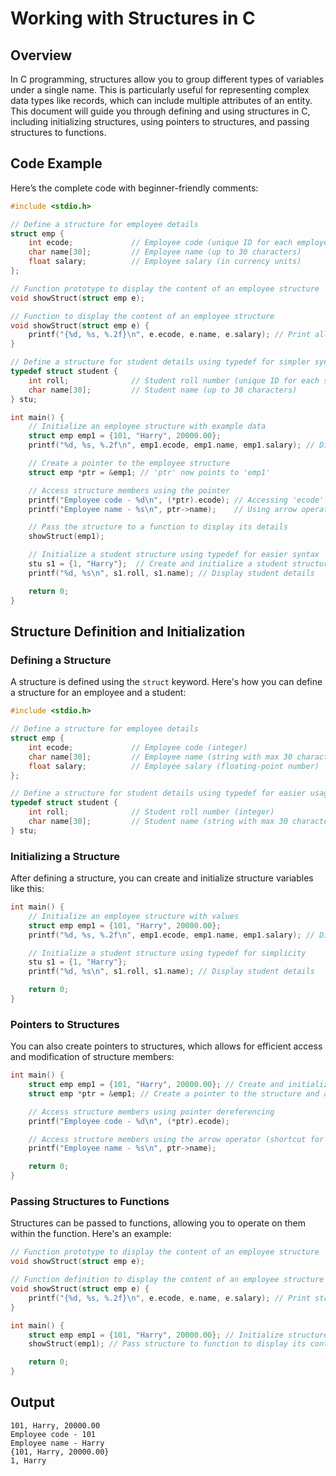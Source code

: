 
# Working with Structures in C

## Overview

In C programming, structures allow you to group different types of variables under a single name. This is particularly useful for representing complex data types like records, which can include multiple attributes of an entity. This document will guide you through defining and using structures in C, including initializing structures, using pointers to structures, and passing structures to functions.

## Code Example

Here’s the complete code with beginner-friendly comments:

```c
#include <stdio.h> 

// Define a structure for employee details
struct emp {
    int ecode;             // Employee code (unique ID for each employee)
    char name[30];         // Employee name (up to 30 characters)
    float salary;          // Employee salary (in currency units)
};

// Function prototype to display the content of an employee structure
void showStruct(struct emp e);

// Function to display the content of an employee structure
void showStruct(struct emp e) {
    printf("{%d, %s, %.2f}\n", e.ecode, e.name, e.salary); // Print all details of the employee
}

// Define a structure for student details using typedef for simpler syntax
typedef struct student {
    int roll;              // Student roll number (unique ID for each student)
    char name[30];         // Student name (up to 30 characters)
} stu;

int main() {
    // Initialize an employee structure with example data
    struct emp emp1 = {101, "Harry", 20000.00};
    printf("%d, %s, %.2f\n", emp1.ecode, emp1.name, emp1.salary); // Display employee details

    // Create a pointer to the employee structure
    struct emp *ptr = &emp1; // 'ptr' now points to 'emp1'

    // Access structure members using the pointer
    printf("Employee code - %d\n", (*ptr).ecode); // Accessing 'ecode' through pointer
    printf("Employee name - %s\n", ptr->name);    // Using arrow operator as shorthand

    // Pass the structure to a function to display its details
    showStruct(emp1);

    // Initialize a student structure using typedef for easier syntax
    stu s1 = {1, "Harry"};  // Create and initialize a student structure
    printf("%d, %s\n", s1.roll, s1.name); // Display student details

    return 0;
}
```

## Structure Definition and Initialization

### Defining a Structure

A structure is defined using the `struct` keyword. Here's how you can define a structure for an employee and a student:

```c
#include <stdio.h>

// Define a structure for employee details
struct emp {
    int ecode;             // Employee code (integer)
    char name[30];         // Employee name (string with max 30 characters)
    float salary;          // Employee salary (floating-point number)
};

// Define a structure for student details using typedef for easier usage
typedef struct student {
    int roll;              // Student roll number (integer)
    char name[30];         // Student name (string with max 30 characters)
} stu;
```

### Initializing a Structure

After defining a structure, you can create and initialize structure variables like this:

```c
int main() {
    // Initialize an employee structure with values
    struct emp emp1 = {101, "Harry", 20000.00};
    printf("%d, %s, %.2f\n", emp1.ecode, emp1.name, emp1.salary); // Display employee details

    // Initialize a student structure using typedef for simplicity
    stu s1 = {1, "Harry"};
    printf("%d, %s\n", s1.roll, s1.name); // Display student details

    return 0;
}
```

### Pointers to Structures

You can also create pointers to structures, which allows for efficient access and modification of structure members:

```c
int main() {
    struct emp emp1 = {101, "Harry", 20000.00}; // Create and initialize an employee structure
    struct emp *ptr = &emp1; // Create a pointer to the structure and assign the address of emp1

    // Access structure members using pointer dereferencing
    printf("Employee code - %d\n", (*ptr).ecode);

    // Access structure members using the arrow operator (shortcut for pointers)
    printf("Employee name - %s\n", ptr->name);

    return 0;
}
```

### Passing Structures to Functions

Structures can be passed to functions, allowing you to operate on them within the function. Here's an example:

```c
// Function prototype to display the content of an employee structure
void showStruct(struct emp e);

// Function definition to display the content of an employee structure
void showStruct(struct emp e) {
    printf("{%d, %s, %.2f}\n", e.ecode, e.name, e.salary); // Print structure details
}

int main() {
    struct emp emp1 = {101, "Harry", 20000.00}; // Initialize structure
    showStruct(emp1); // Pass structure to function to display its content

    return 0;
}
```

## Output

```
101, Harry, 20000.00
Employee code - 101
Employee name - Harry
{101, Harry, 20000.00}
1, Harry
```